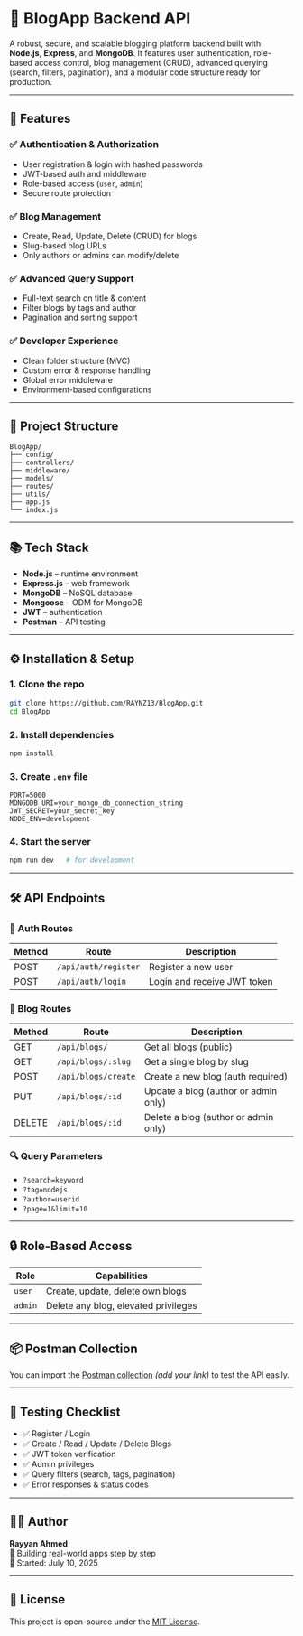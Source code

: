 # 📝 BlogApp Backend API

A robust, secure, and scalable blogging platform backend built with **Node.js**, **Express**, and **MongoDB**. It features user authentication, role-based access control, blog management (CRUD), advanced querying (search, filters, pagination), and a modular code structure ready for production.

---

## 🚀 Features

### ✅ Authentication & Authorization
- User registration & login with hashed passwords
- JWT-based auth and middleware
- Role-based access (`user`, `admin`)
- Secure route protection

### ✅ Blog Management
- Create, Read, Update, Delete (CRUD) for blogs
- Slug-based blog URLs
- Only authors or admins can modify/delete

### ✅ Advanced Query Support
- Full-text search on title & content
- Filter blogs by tags and author
- Pagination and sorting support

### ✅ Developer Experience
- Clean folder structure (MVC)
- Custom error & response handling
- Global error middleware
- Environment-based configurations

---

## 📁 Project Structure

```
BlogApp/
├── config/
├── controllers/
├── middleware/
├── models/
├── routes/
├── utils/
├── app.js
└── index.js
```

---

## 📚 Tech Stack

- **Node.js** – runtime environment
- **Express.js** – web framework
- **MongoDB** – NoSQL database
- **Mongoose** – ODM for MongoDB
- **JWT** – authentication
- **Postman** – API testing

---

## ⚙️ Installation & Setup

### 1. Clone the repo
```bash
git clone https://github.com/RAYNZ13/BlogApp.git
cd BlogApp
```

### 2. Install dependencies
```bash
npm install
```

### 3. Create `.env` file
```env
PORT=5000
MONGODB_URI=your_mongo_db_connection_string
JWT_SECRET=your_secret_key
NODE_ENV=development
```

### 4. Start the server
```bash
npm run dev   # for development
```

---

## 🛠️ API Endpoints

### 🔐 Auth Routes
| Method | Route | Description |
|--------|-------|-------------|
| POST | `/api/auth/register` | Register a new user |
| POST | `/api/auth/login` | Login and receive JWT token |

### 📘 Blog Routes
| Method | Route | Description |
|--------|-------|-------------|
| GET | `/api/blogs/` | Get all blogs (public) |
| GET | `/api/blogs/:slug` | Get a single blog by slug |
| POST | `/api/blogs/create` | Create a new blog (auth required) |
| PUT | `/api/blogs/:id` | Update a blog (author or admin only) |
| DELETE | `/api/blogs/:id` | Delete a blog (author or admin only) |

### 🔍 Query Parameters
- `?search=keyword`
- `?tag=nodejs`
- `?author=userid`
- `?page=1&limit=10`

---

## 🔒 Role-Based Access

| Role | Capabilities |
|------|--------------|
| `user` | Create, update, delete own blogs |
| `admin` | Delete any blog, elevated privileges |

---

## 📦 Postman Collection

You can import the [Postman collection](#) _(add your link)_ to test the API easily.

---

## 🧪 Testing Checklist

- ✅ Register / Login
- ✅ Create / Read / Update / Delete Blogs
- ✅ JWT token verification
- ✅ Admin privileges
- ✅ Query filters (search, tags, pagination)
- ✅ Error responses & status codes

---

## 👨‍💻 Author

**Rayyan Ahmed**  
🚀 Building real-world apps step by step  
📅 Started: July 10, 2025

---

## 📄 License

This project is open-source under the [MIT License](LICENSE).
